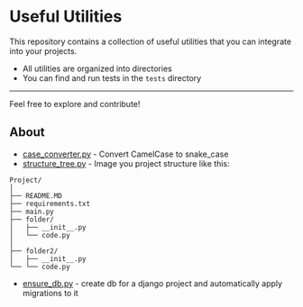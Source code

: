 # Useful Utilities

This repository contains a collection of useful utilities that you can integrate into your projects.

- All utilities are organized into directories
- You can find and run tests in the `tests` directory

---
Feel free to explore and contribute!

## About
- [case_converter.py](utils/case_converter.py) - Convert CamelCase to  snake_case
- [structure_tree.py](utils/structure_tree.py) - Image you project structure like this:
```
Project/
│
├── README.MD
├── requirements.txt
├── main.py
├── folder/          
│   ├── __init__.py
│   └── code.py
│
├── folder2/                      
│   ├── __init__.py
└── └── code.py       
```
- [ensure_db.py](utils/ensure_db.py) - create db for a django project and automatically apply migrations to it
